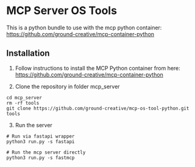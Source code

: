# MCP Server OS Tools

This is a python bundle to use with the mcp python container:
https://github.com/ground-creative/mcp-container-python

## Installation

1. Follow instructions to install the MCP Python container from here:<br>
   https://github.com/ground-creative/mcp-container-python

2. Clone the repository in folder mcp_server

```
cd mcp_server
rm -rf tools
git clone https://github.com/ground-creative/mcp-os-tool-python.git tools
```

3. Run the server

```
# Run via fastapi wrapper
python3 run.py -s fastapi

# Run the mcp server directly
python3 run.py -s fastmcp
```
